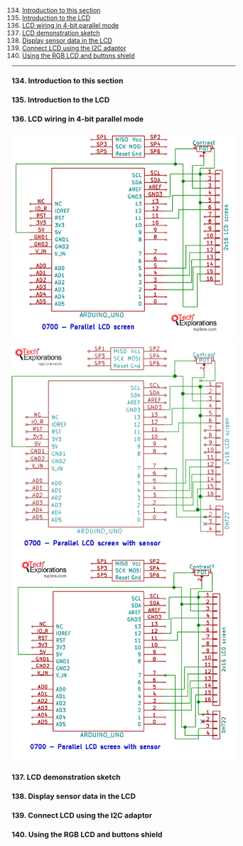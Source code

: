 134. [Introduction to this section](#134)
135. [Introduction to the LCD](#135)
136. [LCD wiring in 4-bit parallel mode](#136)
137. [LCD demonstration sketch](#137)
138. [Display sensor data in the LCD](#138)
139. [Connect LCD using the I2C adaptor](#139)
140. [Using the RGB LCD and buttons shield](#140)

---

### 134. Introduction to this section<a id="134"></a>

### 135. Introduction to the LCD<a id="135"></a>

### 136. LCD wiring in 4-bit parallel mode<a id="136"></a>

<img src="assets/images/0700+LCD.png" width="700">

<img src="assets/images/0700+-+LCD+character+screen+DHT22.png" width="700">

<img src="assets/images/0700+LCD+with+sensor.png" width="700">

### 137. LCD demonstration sketch<a id="137"></a>

### 138. Display sensor data in the LCD<a id="138"></a>

### 139. Connect LCD using the I2C adaptor<a id="139"></a>

### 140. Using the RGB LCD and buttons shield<a id="140"></a>
